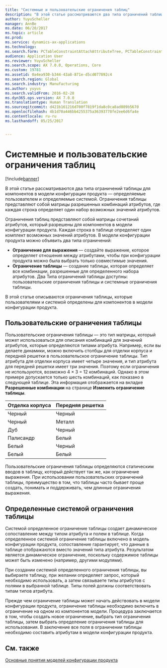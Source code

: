 ```yaml
---
title: "Системные и пользовательские ограничения таблиц"
description: "В этой статье рассматриваются два типа ограничений таблицы для компонентов в модели конфигурации продукта — определяемые пользователем и определяемые системой. Ограничения таблицы представляют собой матрицы разрешенных комбинаций атрибутов, где каждая строка определяет один набор возможных значений атрибутов."
author: YuyuScheller
manager: AnnBe
ms.date: 06/20/2017
ms.topic: article
ms.prod: 
ms.service: dynamics-ax-applications
ms.technology: 
ms.search.form: PCTableConstraintAttachAttributeTree, PCTableConstraintColumnSystem, PCTableConstraintContentUserDef, PCTableConstraintDefinition, PCTableConstraintWizard
audience: Application User
ms.reviewer: YuyuScheller
ms.search.scope: AX 7.0.0, Operations, Core
ms.custom: 19781
ms.assetid: 0a4ea930-b344-43a8-871e-d5cd077892c4
ms.search.region: Global
ms.search.industry: Manufacturing
ms.author: yuyus
ms.search.validFrom: 2016-02-28
ms.dyn365.ops.version: AX 7.0.0
ms.translationtype: Human Translation
ms.sourcegitcommit: d421b161216d700f7819f1da8c0ca8ad089b5670
ms.openlocfilehash: 4b1d70a446bb4255375a36393778fe2ee6d6fa4e
ms.contentlocale: ru-ru
ms.lasthandoff: 05/25/2017


---
```


# <a name="system-defined-and-user-defined-table-constraints"></a>Системные и пользовательские ограничения таблиц

[!include[banner](../includes/banner.md)]


В этой статье рассматриваются два типа ограничений таблицы для компонентов в модели конфигурации продукта — определяемые пользователем и определяемые системой. Ограничения таблицы представляют собой матрицы разрешенных комбинаций атрибутов, где каждая строка определяет один набор возможных значений атрибутов.

Ограничения таблиц представляют собой матрицы сочетаний атрибутов, который разрешены для компонентов в модели конфигурации продукта. Каждая строка в таблице определяет один комплект возможных значений атрибутов. В модели конфигурации продукта можно объявить два типа ограничений:

-   **Ограничение для выражения** — создайте выражение, которое определяет отношения между атрибутами, чтобы при конфигурации продукта можно была выбрать только совместимые значения.
-   **Ограничение таблицы** — создание таблицы, которая определяет все комбинации, разрешенные для определенного набора атрибутов. Два Типа ограничений таблицы доступны: пользовательские ограничения таблицы и системные ограничения таблицы.

В этой статье описываются ограничения таблицы, которые пользователями и системой определены для компонентов в модели конфигурации продукта.

## <a name="user-defined-table-constraints"></a>Пользовательские ограничения таблицы
Пользовательские ограничения таблицы — это тип матрицы, который может использоваться для описания комбинаций для значений атрибутов, которые определяются типами атрибута. Например, если вы делаете динамики, можно включить столбцы для отделки корпуса и передней решетки в пользовательское ограничение таблицы. Тип атрибута для отделки корпуса имеет четыре значения, и тип атрибута для передней решетки имеет три значения. Поэтому если ограничения не используются, возможно 4 × 3 = 12 комбинаций. Однако в этом примере допускается только шесть комбинаций, как показано в следующей таблице. Эта информация отображается на вкладке **Разрешенные комбинации** на странице **Изменить ограничение таблицы**.

| Отделка корпуса | Передняя решетка |
|----------------|-------------|
| Черный          | Черный       |
| Черный          | Металл       |
| Дуб            | Черный       |
| Палисандр       | Белый       |
| Белый          | Черный       |
| Белый          | Белый       |

Пользовательские ограничения таблицы определяются статическим вводов в таблицу, который действует так же, как ограничение выражения. При использовании пользовательских ограничений таблицы, преимущество в том, что таблицы часто бывает проще создать, понимать и поддерживать, чем длинные ограничения выражения.

## <a name="system-defined-table-constraints"></a>Определенные системой ограничения таблицы
Системой определенное ограничение таблицы создает динамическое сопоставление между типом атрибута и полем в таблице. Когда определенное системой ограничение таблицы включено в модель конфигурации продукта, сопоставление гарантирует, что данные в таблице отображаются вместо значений типа атрибута. Результатом является динамическое ограничение, поскольку содержимое таблицы может быть изменено (например, другими модулями).  

При создании системой определенного ограничения таблицы, вы выбираете таблицу, при желании определяет запрос, который необходимо использовать, а затем связываете типы атрибутов с полями в выбранной таблице. Типы полей должны соответствовать типам типов атрибута.  

Прежде чем ограничение таблицы может начать действовать в модели конфигурации продукта, ограничение таблицы необходимо включить в ограничение на одном из компонентов модели. Процедура заключается в том, чтобы создать новое ограничение, выбрать тип ограничения таблицы, затем выбрать определение ограничения таблицы для использования. В заключение все поля в ограничении таблицы необходимо составить атрибутам в модели конфигурации продукта.

<a name="see-also"></a>См. также
--------

[Основные понятия моделей конфигурации продукта](product-configuration-models.md)




